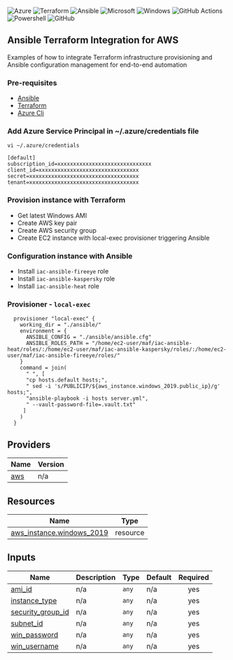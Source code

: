 ![Azure](https://img.shields.io/badge/azure-%230072C6.svg?style=for-the-badge&logo=microsoftazure&logoColor=white)
![Terraform](https://img.shields.io/badge/terraform-%235835CC.svg?style=for-the-badge&logo=terraform&logoColor=white)
![Ansible](https://img.shields.io/badge/ansible-%231A1918.svg?style=for-the-badge&logo=ansible&logoColor=white)
![Microsoft](https://img.shields.io/badge/Microsoft-0078D4?style=for-the-badge&logo=microsoft&logoColor=white)
![Windows](https://img.shields.io/badge/Windows-0078D6?style=for-the-badge&logo=windows&logoColor=white)
![GitHub Actions](https://img.shields.io/badge/github%20actions-%232671E5.svg?style=for-the-badge&logo=githubactions&logoColor=white)
![Powershell](https://img.shields.io/badge/powershell-5391FE?style=for-the-badge&logo=powershell&logoColor=white)
![GitHub](https://img.shields.io/badge/github-%23121011.svg?style=for-the-badge&logo=github&logoColor=white)

## Ansible Terraform Integration for AWS

Examples of how to integrate Terraform infrastructure provisioning and Ansible configuration management for end-to-end automation

### Pre-requisites
- [Ansible](https://docs.ansible.com/ansible/latest/installation_guide/intro_installation.html)
- [Terraform](https://www.terraform.io/downloads)
- [Azure Cli](https://docs.microsoft.com/en-us/cli/azure/install-azure-cli-linux?pivots=apt)

### Add Azure Service Principal in ~/.azure/credentials file

```
vi ~/.azure/credentials
```

```
[default]
subscription_id=xxxxxxxxxxxxxxxxxxxxxxxxxxxxxx
client_id=xxxxxxxxxxxxxxxxxxxxxxxxxxxxxxxx
secret=xxxxxxxxxxxxxxxxxxxxxxxxxxxxxxxxxxx
tenant=xxxxxxxxxxxxxxxxxxxxxxxxxxxxxxxxxxx
```

### Provision instance with Terraform

* Get latest Windows AMI
* Create AWS key pair
* Create AWS security group
* Create EC2 instance with local-exec provisioner triggering Ansible

### Configuration instance with Ansible

* Install `iac-ansible-fireeye` role
* Install `iac-ansible-kaspersky` role
* Install `iac-ansible-heat` role

### Provisioner - `local-exec`

```
  provisioner "local-exec" {
    working_dir = "./ansible/"
    environment = {
      ANSIBLE_CONFIG = "./ansible/ansible.cfg"
      ANSIBLE_ROLES_PATH = "/home/ec2-user/maf/iac-ansible-heat/roles/:/home/ec2-user/maf/iac-ansible-kaspersky/roles/:/home/ec2-user/maf/iac-ansible-fireeye/roles/"
    }
    command = join(
      " ", [
      "cp hosts.default hosts;",
      " sed -i 's/PUBLICIP/${aws_instance.windows_2019.public_ip}/g' hosts;",
      "ansible-playbook -i hosts server.yml",
      " --vault-password-file=.vault.txt"
     ]
    ) 
  }

```

## Providers

| Name | Version |
|------|---------|
| <a name="provider_aws"></a> [aws](#provider\_aws) | n/a |

## Resources

| Name | Type |
|------|------|
| [aws_instance.windows_2019](https://registry.terraform.io/providers/hashicorp/aws/latest/docs/resources/instance) | resource |

## Inputs

| Name | Description | Type | Default | Required |
|------|-------------|------|---------|:--------:|
| <a name="input_ami_id"></a> [ami\_id](#input\_ami\_id) | n/a | `any` | n/a | yes |
| <a name="input_instance_type"></a> [instance\_type](#input\_instance\_type) | n/a | `any` | n/a | yes |
| <a name="input_security_group_id"></a> [security\_group\_id](#input\_security\_group\_id) | n/a | `any` | n/a | yes |
| <a name="input_subnet_id"></a> [subnet\_id](#input\_subnet\_id) | n/a | `any` | n/a | yes |
| <a name="input_win_password"></a> [win\_password](#input\_win\_password) | n/a | `any` | n/a | yes |
| <a name="input_win_username"></a> [win\_username](#input\_win\_username) | n/a | `any` | n/a | yes |

